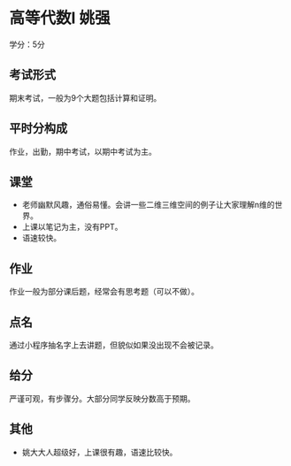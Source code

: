 # 高等代数I 姚强

学分：5分

## 考试形式

期末考试，一般为9个大题包括计算和证明。

## 平时分构成

作业，出勤，期中考试，以期中考试为主。

## 课堂

- 老师幽默风趣，通俗易懂。会讲一些二维三维空间的例子让大家理解n维的世界。
- 上课以笔记为主，没有PPT。
- 语速较快。

## 作业

作业一般为部分课后题，经常会有思考题（可以不做）。

## 点名

通过小程序抽名字上去讲题，但貌似如果没出现不会被记录。

## 给分

严谨可观，有步骤分。大部分同学反映分数高于预期。

## 其他

- 姚大大人超级好，上课很有趣，语速比较快。
